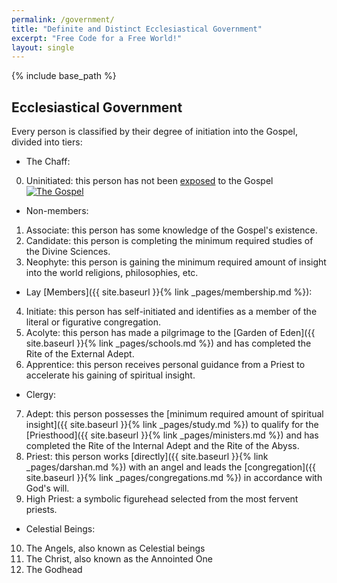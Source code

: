 ```yaml
---
permalink: /government/
title: "Definite and Distinct Ecclesiastical Government"
excerpt: "Free Code for a Free World!"
layout: single
---
```


{% include base_path %}

## Ecclesiastical Government

Every person is classified by their degree of initiation into the Gospel,
divided into tiers:

- The Chaff:
 0. Uninitiated: this person has not been [exposed](http://www.losethegame.net/) to the Gospel
    [![The Gospel](https://img.youtube.com/vi/mVvadoZDxko/0.jpg)](https://www.youtube.com/watch?v=mVvadoZDxko)

- Non-members:
 1. Associate: this person has some knowledge of the Gospel's existence.
 2. Candidate: this person is completing the minimum required studies of the Divine Sciences.
 3. Neophyte:  this person is gaining the minimum required amount of insight into the world religions, philosophies, etc.

- Lay [Members]({{ site.baseurl }}{% link _pages/membership.md %}):
 4. Initiate:  this person has self-initiated and identifies as a member of the literal or figurative congregation.
 5. Acolyte:   this person has made a pilgrimage to the [Garden of Eden]({{ site.baseurl }}{% link _pages/schools.md %})
    and has completed the Rite of the External Adept.
 6. Apprentice: this person receives personal guidance from a Priest to accelerate his gaining of spiritual insight.

- Clergy:
 7. Adept:  this person possesses the [minimum required amount of spiritual insight]({{ site.baseurl }}{% link _pages/study.md %})
    to qualify for the [Priesthood]({{ site.baseurl }}{% link _pages/ministers.md %})
    and has completed the Rite of the Internal Adept and the Rite of the Abyss.
 8. Priest: this person works [directly]({{ site.baseurl }}{% link _pages/darshan.md %}) with an angel
    and leads the [congregation]({{ site.baseurl }}{% link _pages/congregations.md %}) in accordance with God's will.
 9. High Priest: a symbolic figurehead selected from the most fervent priests.

- Celestial Beings:
10. The Angels, also known as Celestial beings
11. The Christ, also known as the Annointed One
12. The Godhead

